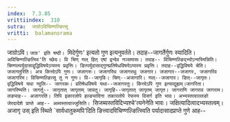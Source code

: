 ```yaml
---
index:  7.3.85
vrittiindex:  310
sutra:  जाग्रोऽविचिण्णल्ङित्सु
vritti:  balamanorama 
---
```


जाग्रोऽवि। `जाग्र' इति षष्ठी। `मिदेर्गुणः' इत्यतो गुण इत्यनुवर्तते। तदाह--जागर्तेर्गुणः स्यादिति। `अविचिण्णल्ङित्स्वि'ति च्छेदः। वि चिण् णल् हित् एषां द्वन्देव नञ्समासः। तदाह-- विचिण्णल्ङिद्भ्योऽन्यस्मिन्निति। चिण्णल्पर्युदासाद्वृद्धिविषयेऽप्यस्य प्रवृत्तिः। ङित्पर्युदासाद्गुणप्रतिषेधविषयेऽप्यस्य प्रवृत्तिः। तदाह--वृद्धिविषये चेति। जजागतुरिति। अत्र कित्त्वेऽपि गुणः। जजागरुः। जजागरिथ जजागरथुः जजगार। जजागार--जजागर, जजागरिव जजागरिम। विचिण्णल्ङित्सु तु न गुणः। वि--जागृविः। चिण्--अजागारि। णल्--जजागार। ङित्--जागृतः। वृद्धिविषये यथा ण्वुलि-- जागरकः। प्रतिषेधविषये यथा--जजागरतुः। कित्त्वेऽपि गुण इत्याद्यूह्यम्।जागरिता। जागरिष्यति। जागर्तु-- जागृतात् जागृताम् जाग्रतु। जागृहि--जागृतात् जागृतम् जागृत। जागराणि जागराव जागराम। लङ्याह-- अजागरति। तिपि इकारलोपे हल्ङ्यादिना तकारलोपे रेफस्य विसर्ग इति भावः। अभ्यस्तत्वाल्लङो जेरदादेशे प्राप्ते आह-- अब्यस्तत्वाज्जुसिति। `सिजब्यस्तविदिभ्यश्चे'त्यनेनेति भावः। जक्षित्यादित्वादभ्यस्तत्वम्। अजागृ उस् इति स्थिते `सार्वधातुकमपि'दिति ङित्त्वादविचिण्णल्ङित्स्विति पर्यादासादप्राप्ते गुणे आह-- 

